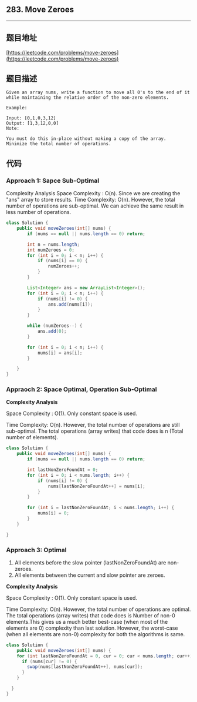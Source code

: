 ## 283. Move Zeroes

----
## 题目地址

[https://leetcode.com/problems/move-zeroes](https://leetcode.com/problems/move-zeroes)

## 题目描述

```text
Given an array nums, write a function to move all 0's to the end of it while maintaining the relative order of the non-zero elements.

Example:

Input: [0,1,0,3,12]
Output: [1,3,12,0,0]
Note:

You must do this in-place without making a copy of the array.
Minimize the total number of operations.
```

## 代码

### Approach 1: Sapce Sub-Optimal

Complexity Analysis Space Complexity : O\(n\). Since we are creating the "ans" array to store results. Time Complexity: O\(n\). However, the total number of operations are sub-optimal. We can achieve the same result in less number of operations.

```java
class Solution {
    public void moveZeroes(int[] nums) {
        if (nums == null || nums.length == 0) return;

        int n = nums.length;
        int numZeroes = 0;
        for (int i = 0; i < n; i++) {
            if (nums[i] == 0) {
                numZeroes++;
            }
        }

        List<Integer> ans = new ArrayList<Integer>();
        for (int i = 0; i < n; i++) {
            if (nums[i] != 0) {
                ans.add(nums[i]);
            }
        }

        while (numZeroes--) {
            ans.add(0);
        }

        for (int i = 0; i < n; i++) {
            nums[i] = ans[i];
        }

    }
}
```

### Appraoch 2: Space Optimal, Operation Sub-Optimal

**Complexity Analysis**

Space Complexity : O\(1\). Only constant space is used.

Time Complexity: O\(n\). However, the total number of operations are still sub-optimal. The total operations \(array writes\) that code does is n \(Total number of elements\).

```java
class Solution {
    public void moveZeroes(int[] nums) {
        if (nums == null || nums.length == 0) return;

        int lastNonZeroFoundAt = 0;
        for (int i = 0; i < nums.length; i++) {
            if (nums[i] != 0) {
                nums[lastNonZeroFoundAt++] = nums[i];
            }
        }

        for (int i = lastNonZeroFoundAt; i < nums.length; i++) {
            nums[i] = 0;
        }
    }

}
```

### Approach 3: Optimal

1. All elements before the slow pointer \(lastNonZeroFoundAt\) are non-zeroes.
2. All elements between the current and slow pointer are zeroes.

**Complexity Analysis**

Space Complexity : O\(1\). Only constant space is used.

Time Complexity: O\(n\). However, the total number of operations are optimal. The total operations \(array writes\) that code does is Number of non-0 elements.This gives us a much better best-case \(when most of the elements are 0\) complexity than last solution. However, the worst-case \(when all elements are non-0\) complexity for both the algorithms is same.

```java
class Solution {
    public void moveZeroes(int[] nums) {
    for (int lastNonZeroFoundAt = 0, cur = 0; cur < nums.length; cur++) {
      if (nums[cur] != 0) {
        swap(nums[lastNonZeroFoundAt++], nums[cur]);
      }
    }

  }
}
```

